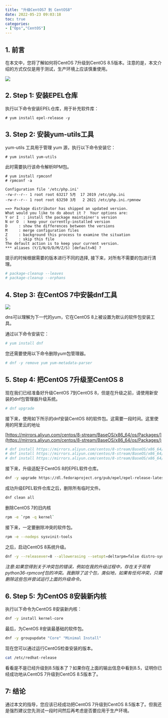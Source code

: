 ```yaml
---
title: "升级CentOS7 到 CentOS8"
date: 2022-05-23 09:03:18
toc: true
categories:
- ["Ops","CentOS"]
---
```


## 1. 前言
在本文中，您将了解如何将CentOS 7升级到CentOS 8.5版本。注意的是，本文介绍的方式仅仅是用于测试，生产环境上应该慎重使用。

![](https://file.wulicode.com/yuque/202208/04/14/58394iJWLztr.png)





## 2. Step 1: 安装EPEL仓库

执行以下命令安装EPEL仓库，用于补充软件库：

```shell
# yum install epel-release -y
```

## 3. Step 2: 安装yum-utils工具
yum-utils 工具用于管理 yum 源，执行以下命令安装它：
```shell
# yum install yum-utils
```

此时需要执行该命令解析RPM包。

```
# yum install rpmconf
# rpmconf -a

Configuration file '/etc/php.ini'
-rw-r--r-- 1 root root 63217 5月  17 2019 /etc/php.ini
-rw-r--r-- 1 root root 63250 3月   2 2021 /etc/php.ini.rpmnew

==> Package distributor has shipped an updated version.
What would you like to do about it ?  Your options are:
Y or I  : install the package maintainer's version
N or O  : keep your currently-installed version
D     : show the differences between the versions
M     : merge configuration files
Z     : background this process to examine the situation
S     : skip this file
The default action is to keep your current version.
*** aliases (Y/I/N/O/D/M/Z/S) [default=N] ?
```
提示的时候根据需要的版本进行不同的选择,  接下来，对所有不需要的包进行清理。

```bash
# package-cleanup --leaves
# package-cleanup --orphans
```

## 4. Step 3: 在CentOS 7中安装dnf工具

![](https://file.wulicode.com/yuque/202208/04/14/5839IjaPcbfv.jpg)

dns可以理解为下一代的yum，它在CentOS 8上被设置为默认的软件包安装工具。

通过以下命令安装它：

```bash
# yum install dnf
```

您还需要使用以下命令删除yum包管理器。

```bash
# dnf -y remove yum yum-metadata-parser
```

## 5. Step 4: 把CentOS 7升级至CentOS 8
现在我们已经准备好升级CentOS 7到CentOS 8，但是在升级之前，请使用新安装的dnf包管理器升级系统。
```bash
# dnf upgrade
```
接下来，使用如下所示的dnf安装CentOS 8的软件包。这需要一段时间。这里使用的阿里云的地址

[https://mirrors.aliyun.com/centos/8-stream/BaseOS/x86_64/os/Packages/](https://mirrors.aliyun.com/centos/8-stream/BaseOS/x86_64/os/Packages/)
```bash
# dnf install https://mirrors.aliyun.com/centos/8-stream/BaseOS/x86_64/os/Packages/centos-stream-repos-8-6.el8.noarch.rpm
# dnf install https://mirrors.aliyun.com/centos/8-stream/BaseOS/x86_64/os/Packages/centos-stream-release-8.6-1.el8.noarch.rpm
# dnf install https://mirrors.aliyun.com/centos/8-stream/BaseOS/x86_64/os/Packages/centos-gpg-keys-8-6.el8.noarch.rpm
```

接下来，升级适配于CentOS 8的EPEL软件仓库。

```bash
dnf -y upgrade https://dl.fedoraproject.org/pub/epel/epel-release-latest-8.noarch.rpm
```

成功升级EPEL软件仓库之后，删除所有临时文件。

```bash
dnf clean all
```

删除CentOS 7的旧内核

```bash
rpm -e `rpm -q kernel`
```

接下来，一定要删除冲突的软件包。

```bash
rpm -e --nodeps sysvinit-tools
```

之后，启动CentOS 8系统升级。

```bash
dnf -y --releasever=8 --allowerasing --setopt=deltarpm=false distro-sync
```

_注意:如果您得到关于冲突包的错误，例如在我的升级过程中，存在关于现有python36-rpmconf包的冲突。我删除了这个包，类似地，如果有任何冲突，只需删除这些包并尝试运行上面的升级命令。_


## 6. Step 5: 为CentOS 8安装新内核

执行以下命令为CentOS 8安装新内核：

```bash
dnf -y install kernel-core
```

最后，为CentOS 8安装最基础的软件包。

```bash
dnf -y groupupdate "Core" "Minimal Install"
```

现在您可以通过运行CentOS检查安装的版本。

```bash
cat /etc/redhat-release
```

看看是不是已经升级到8.5版本了？如果你在上面的输出信息中看到8.5，证明你已经成功地从CentOS 7升级到CentOS 8.5版本了。

## 7: 结论
通过本文的指导，您应该已经成功把CentOS 7升级到CentOS 8.5版本了。但我还是强烈建议您先测试一段时间然后再考虑是否要应用于生产环境。

